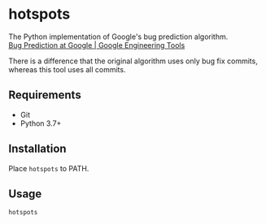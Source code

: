 # hotspots

The Python implementation of Google's bug prediction algorithm.  
[Bug Prediction at Google | Google Engineering Tools](http://google-engtools.blogspot.com/2011/12/bug-prediction-at-google.html)

There is a difference that the original algorithm uses only bug fix commits, whereas this tool uses all commits.


## Requirements

- Git
- Python 3.7+


## Installation

Place `hotspots` to PATH.


## Usage

```sh
hotspots
```
